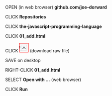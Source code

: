OPEN (in web browser) **github.com/joe-dorward**

CLICK **Repositories**

CLICK **the-javascript-programming-language**

CLICK **01_add.html**
 
CLICK <img src="/download-raw-file.png" alt= “” width="30"> (download raw file)
 
SAVE on desktop

RIGHT-CLICK **01_add.html**

SELECT **Open with ...** (web browser)

CLICK **Run**
